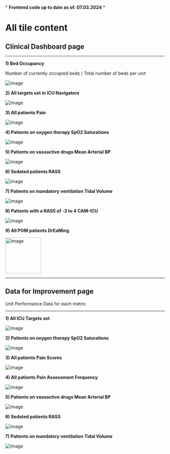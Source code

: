 \* **Frontend code up to date as of: 07.03.2024** \*

# All tile content

## Clinical Dashboard page

---

**1) Bed Occupancy**


Number of currently occupied beds / Total number of beds per unit

![image](https://github.com/inform-us/requirements_specifications/assets/94536083/a67cacec-696e-419c-b1f0-ae128591447a)




**2) All targets set in ICU Navigators**

![image](https://github.com/inform-us/requirements_specifications/assets/94536083/ad29582b-90e0-471c-9862-0042e62b6cfc)


**3) All patients Pain**

![image](https://github.com/inform-us/requirements_specifications/assets/94536083/b1454464-376f-40b9-b7d3-8291d30daed0)


**4) Patients on oxygen therapy SpO2 Saturations**


![image](https://github.com/inform-us/requirements_specifications/assets/94536083/037541cc-10af-4879-8611-85ed63c97f09)


**5) Patients on vasoactive drugs Mean Arterial BP**


![image](https://github.com/inform-us/requirements_specifications/assets/94536083/2d3733d2-abed-4742-ba82-72598c6001cc)



**6) Sedated patients RASS**


![image](https://github.com/inform-us/requirements_specifications/assets/94536083/cac969ab-7ccc-4958-8ad8-f92b485b9568)


**7) Patients on mandatory ventilation Tidal Volume**


![image](https://github.com/inform-us/requirements_specifications/assets/94536083/681584c8-4598-4c3f-9b34-6eadd5599664) 

**8) Patients with a RASS of -3 to 4 CAM-ICU**

![image](https://github.com/user-attachments/assets/07c51358-ae53-48e8-9dc8-d0dba39fe931)

**9) All POM patients DrEaMing**

<img width="113" alt="image" src="https://github.com/user-attachments/assets/1e6ee801-02f6-4077-a1f6-a08e1ea1a526">


---

## Data for Improvement page

Unit Performance Data for each metric 

---


**1) All ICU Targets set**


![image](https://github.com/inform-us/requirements_specifications/assets/94536083/ff1c6fe1-e581-4b29-aeb6-b7c703b0fc0d)


**2) Patients on oxygen therapy SpO2 Saturations**


![image](https://github.com/inform-us/requirements_specifications/assets/94536083/23584b5c-4d26-44ec-8a5d-737a759247fe)


**3) All patients Pain Scores**


![image](https://github.com/inform-us/requirements_specifications/assets/94536083/3fa948a6-803c-4fd4-aea8-5b69b550676a)


**4) All patients Pain Assessment Frequency**


![image](https://github.com/inform-us/requirements_specifications/assets/94536083/7983d536-3971-4167-8a74-ce639acbb881)


**5) Patients on vasoactive drugs Mean Arterial BP**


![image](https://github.com/inform-us/requirements_specifications/assets/94536083/f0976c87-0074-49e5-a93e-696265f2b5bb)


**6) Sedated patients RASS**


![image](https://github.com/inform-us/requirements_specifications/assets/94536083/8611a837-40d8-49cc-97f4-457cf7e53f55)



**7) Patients on mandatory ventilation Tidal Volume**


![image](https://github.com/inform-us/requirements_specifications/assets/94536083/9197e25f-21dc-4978-bc9b-9fcde5574548) 




























